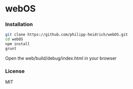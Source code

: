 # webOS

### Installation

```sh
git clone https://github.com/philipp-heidrich/webOS.git
cd webOS
npm install
grunt
```

Open the web/build/debug/index.html in your browser



### License

MIT
